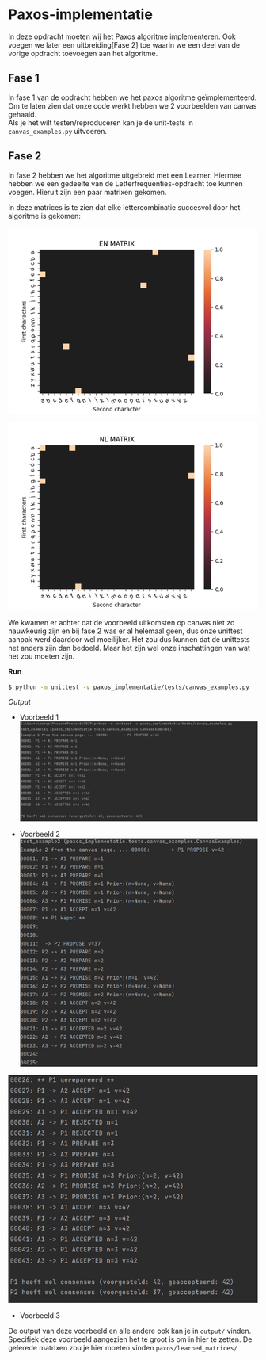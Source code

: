 # Paxos-implementatie
In deze opdracht moeten wij het Paxos algoritme implementeren. Ook voegen we later een uitbreiding[Fase 2] toe waarin we een deel van de vorige opdracht toevoegen aan het algoritme.

## Fase 1
In fase 1 van de opdracht hebben we het paxos algoritme geïmplementeerd. Om te laten zien dat onze code werkt hebben we 2 voorbeelden van canvas gehaald.  
Als je het wilt testen/reproduceren kan je de unit-tests in `canvas_examples.py` uitvoeren.


## Fase 2
In fase 2 hebben we het algoritme uitgebreid met een Learner. Hiermee hebben we een gedeelte van de Letterfrequenties-opdracht toe kunnen voegen. Hieruit zijn een paar matrixen gekomen.

In deze matrices is te zien dat elke lettercombinatie succesvol door het algoritme is gekomen:



![English heatmap](paxos/images/en-matrix.png)

![Dutch heatmap](paxos/images/nl-matrix.png)

We kwamen er achter dat de voorbeeld uitkomsten op canvas niet zo nauwkeurig zijn en bij fase 2 was er al helemaal geen, dus onze unittest aanpak werd daardoor wel moeilijker.
Het zou dus kunnen dat de unittests net anders zijn dan bedoeld. Maar het zijn wel onze inschattingen van wat het zou moeten zijn.


**Run** 

```bash 
$ python -m unittest -v paxos_implementatie/tests/canvas_examples.py
```
*Output* 
- Voorbeeld 1
![voorbeeld 1](output/canvas_example1.PNG)



- Voorbeeld 2
![](output/canvas_example2.1.PNG)


![](output/canvas_example2.2.PNG)  
  


- Voorbeeld 3 

De output van deze voorbeeld en alle andere ook kan je in `output/` vinden. Specifiek deze voorbeeld aangezien het te groot is om in hier te zetten. 
De gelerede matrixen zou je hier moeten vinden `paxos/learned_matrices/`